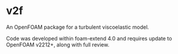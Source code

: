 # v2f
An OpenFOAM package for a turbulent viscoelastic model.

Code was developed within foam-extend 4.0 and requires update to OpenFOAM v2212+, along with full review.
